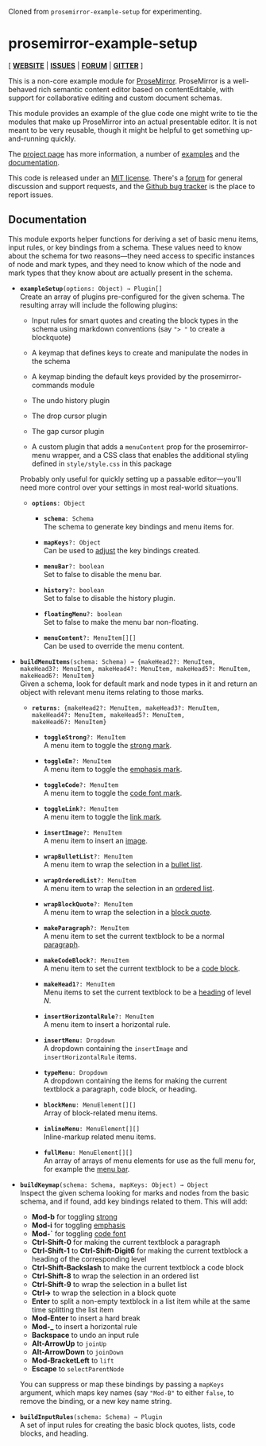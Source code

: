 Cloned from `prosemirror-example-setup` for experimenting.

# prosemirror-example-setup

[ [**WEBSITE**](https://prosemirror.net) | [**ISSUES**](https://github.com/prosemirror/prosemirror-example-setup/issues) | [**FORUM**](https://discuss.prosemirror.net) | [**GITTER**](https://gitter.im/ProseMirror/prosemirror) ]

This is a non-core example module for [ProseMirror](https://prosemirror.net).
ProseMirror is a well-behaved rich semantic content editor based on
contentEditable, with support for collaborative editing and custom
document schemas.

This module provides an example of the glue code one might write to
tie the modules that make up ProseMirror into an actual presentable
editor. It is not meant to be very reusable, though it might be
helpful to get something up-and-running quickly.

The [project page](https://prosemirror.net) has more information, a
number of [examples](https://prosemirror.net/examples/) and the
[documentation](https://prosemirror.net/docs/).

This code is released under an
[MIT license](https://github.com/prosemirror/prosemirror/tree/master/LICENSE).
There's a [forum](http://discuss.prosemirror.net) for general
discussion and support requests, and the
[Github bug tracker](https://github.com/prosemirror/prosemirror-example-setup/issues)
is the place to report issues.

## Documentation

This module exports helper functions for deriving a set of basic menu
items, input rules, or key bindings from a schema. These values need
to know about the schema for two reasons—they need access to specific
instances of node and mark types, and they need to know which of the
node and mark types that they know about are actually present in the
schema.

 * **`exampleSetup`**`(options: Object) → Plugin[]`\
   Create an array of plugins pre-configured for the given schema.
   The resulting array will include the following plugins:

    * Input rules for smart quotes and creating the block types in the
      schema using markdown conventions (say `"> "` to create a
      blockquote)

    * A keymap that defines keys to create and manipulate the nodes in the
      schema

    * A keymap binding the default keys provided by the
      prosemirror-commands module

    * The undo history plugin

    * The drop cursor plugin

    * The gap cursor plugin

    * A custom plugin that adds a `menuContent` prop for the
      prosemirror-menu wrapper, and a CSS class that enables the
      additional styling defined in `style/style.css` in this package

   Probably only useful for quickly setting up a passable
   editor—you'll need more control over your settings in most
   real-world situations.

    * **`options`**`: Object`

       * **`schema`**`: Schema`\
         The schema to generate key bindings and menu items for.

       * **`mapKeys`**`?: Object`\
         Can be used to [adjust](#example-setup.buildKeymap) the key bindings created.

       * **`menuBar`**`?: boolean`\
         Set to false to disable the menu bar.

       * **`history`**`?: boolean`\
         Set to false to disable the history plugin.

       * **`floatingMenu`**`?: boolean`\
         Set to false to make the menu bar non-floating.

       * **`menuContent`**`?: MenuItem[][]`\
         Can be used to override the menu content.


 * **`buildMenuItems`**`(schema: Schema) → {makeHead2?: MenuItem, makeHead3?: MenuItem, makeHead4?: MenuItem, makeHead5?: MenuItem, makeHead6?: MenuItem}`\
   Given a schema, look for default mark and node types in it and
   return an object with relevant menu items relating to those marks.

    * **`returns`**`: {makeHead2?: MenuItem, makeHead3?: MenuItem, makeHead4?: MenuItem, makeHead5?: MenuItem, makeHead6?: MenuItem}`

       * **`toggleStrong`**`?: MenuItem`\
         A menu item to toggle the [strong mark](#schema-basic.StrongMark).

       * **`toggleEm`**`?: MenuItem`\
         A menu item to toggle the [emphasis mark](#schema-basic.EmMark).

       * **`toggleCode`**`?: MenuItem`\
         A menu item to toggle the [code font mark](#schema-basic.CodeMark).

       * **`toggleLink`**`?: MenuItem`\
         A menu item to toggle the [link mark](#schema-basic.LinkMark).

       * **`insertImage`**`?: MenuItem`\
         A menu item to insert an [image](#schema-basic.Image).

       * **`wrapBulletList`**`?: MenuItem`\
         A menu item to wrap the selection in a [bullet list](#schema-list.BulletList).

       * **`wrapOrderedList`**`?: MenuItem`\
         A menu item to wrap the selection in an [ordered list](#schema-list.OrderedList).

       * **`wrapBlockQuote`**`?: MenuItem`\
         A menu item to wrap the selection in a [block quote](#schema-basic.BlockQuote).

       * **`makeParagraph`**`?: MenuItem`\
         A menu item to set the current textblock to be a normal
         [paragraph](#schema-basic.Paragraph).

       * **`makeCodeBlock`**`?: MenuItem`\
         A menu item to set the current textblock to be a
         [code block](#schema-basic.CodeBlock).

       * **`makeHead1`**`?: MenuItem`\
         Menu items to set the current textblock to be a
         [heading](#schema-basic.Heading) of level _N_.

       * **`insertHorizontalRule`**`?: MenuItem`\
         A menu item to insert a horizontal rule.

       * **`insertMenu`**`: Dropdown`\
         A dropdown containing the `insertImage` and
         `insertHorizontalRule` items.

       * **`typeMenu`**`: Dropdown`\
         A dropdown containing the items for making the current
         textblock a paragraph, code block, or heading.

       * **`blockMenu`**`: MenuElement[][]`\
         Array of block-related menu items.

       * **`inlineMenu`**`: MenuElement[][]`\
         Inline-markup related menu items.

       * **`fullMenu`**`: MenuElement[][]`\
         An array of arrays of menu elements for use as the full menu
         for, for example the [menu
         bar](https://github.com/prosemirror/prosemirror-menu#user-content-menubar).


 * **`buildKeymap`**`(schema: Schema, mapKeys: Object) → Object`\
   Inspect the given schema looking for marks and nodes from the
   basic schema, and if found, add key bindings related to them.
   This will add:

   * **Mod-b** for toggling [strong](#schema-basic.StrongMark)
   * **Mod-i** for toggling [emphasis](#schema-basic.EmMark)
   * **Mod-`** for toggling [code font](#schema-basic.CodeMark)
   * **Ctrl-Shift-0** for making the current textblock a paragraph
   * **Ctrl-Shift-1** to **Ctrl-Shift-Digit6** for making the current
     textblock a heading of the corresponding level
   * **Ctrl-Shift-Backslash** to make the current textblock a code block
   * **Ctrl-Shift-8** to wrap the selection in an ordered list
   * **Ctrl-Shift-9** to wrap the selection in a bullet list
   * **Ctrl->** to wrap the selection in a block quote
   * **Enter** to split a non-empty textblock in a list item while at
     the same time splitting the list item
   * **Mod-Enter** to insert a hard break
   * **Mod-_** to insert a horizontal rule
   * **Backspace** to undo an input rule
   * **Alt-ArrowUp** to `joinUp`
   * **Alt-ArrowDown** to `joinDown`
   * **Mod-BracketLeft** to `lift`
   * **Escape** to `selectParentNode`

   You can suppress or map these bindings by passing a `mapKeys`
   argument, which maps key names (say `"Mod-B"` to either `false`, to
   remove the binding, or a new key name string.


 * **`buildInputRules`**`(schema: Schema) → Plugin`\
   A set of input rules for creating the basic block quotes, lists,
   code blocks, and heading.
